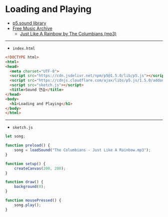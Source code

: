 # Loading and Playing
- [p5.sound library](https://p5js.org/reference/#/libraries/p5.sound)
- [Free Music Archive](https://freemusicarchive.org/home/)
  - [Just Like A Rainbow by The Columbians (mp3)](https://freemusicarchive.org/music/Antique_Phonograph_Music_Program_Various_Artists/Antique_Phonograph_Music_Program_08252015/Just_Like_A_Rainbow/)


---
 
- `index.html`

```html
<!DOCTYPE html>
<html>
<head>
  <meta charset="UTF-8">
  <script src="https://cdn.jsdelivr.net/npm/p5@1.5.0/lib/p5.js"></script>
  <script src="https://cdnjs.cloudflare.com/ajax/libs/p5.js/1.5.0/addons/p5.sound.min.js"></script>
  <script src="sketch.js"></script>
  <title>Sound 연습</title>
</head>
<body>
  <h1>Loading and Playing</h1>
</body>
</html>
```

---

- `sketch.js`

```javascript
let song;

function preload() {
    song = loadSound("The Columbians - Just Like A Rainbow.mp3");
}

function setup() {
    createCanvas(200, 200);    
}

function draw() {
    background(0);
}

function mousePressed() {
    song.play();
}
```
